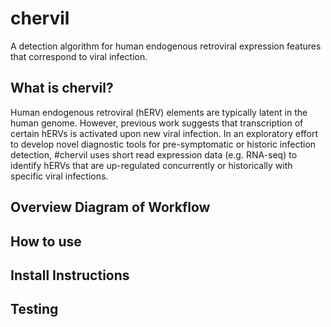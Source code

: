 # chervil
A detection algorithm for human endogenous retroviral expression features that correspond to viral infection. 

## What is chervil?
Human endogenous retroviral (hERV) elements are typically latent in the human genome. However, previous work suggests that transcription of certain hERVs is activated upon new viral infection. In an exploratory effort to develop novel diagnostic tools for pre-symptomatic or historic infection detection, #chervil uses short read expression data (e.g. RNA-seq) to identify hERVs that are up-regulated concurrently or historically with specific viral infections.  

## Overview Diagram of Workflow

## How to use

## Install Instructions

## Testing
